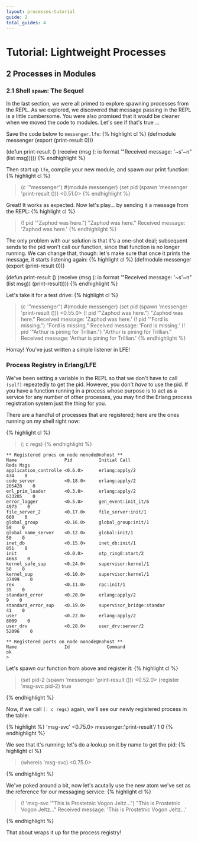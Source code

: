 ```yaml
---
layout: processes-tutorial
guide: 2
total_guides: 4
---
```

# Tutorial: Lightweight Processes

## 2 Processes in Modules

### 2.1 Shell ```spawn```: The Sequel

In the last section, we were all primed to explore spawning processes from the
REPL. As we explored, we discovered that message passing in the REPL is a
little cumbersome. You were also promised that it would be cleaner when we
moved the code to modules. Let's see if that's true ...

Save the code below to ```messenger.lfe```:
{% highlight cl %}
(defmodule messenger
 (export (print-result 0)))

(defun print-result ()
  (receive
    (msg
      (: io format '"Received message: '~s'~n" (list msg)))))
{% endhighlight %}

Then start up ```lfe```, compile your new module, and spawn our print function:
{% highlight cl %}
> (c '"messenger")
#(module messenger)
> (set pid (spawn 'messenger 'print-result ()))
<0.51.0>
{% endhighlight %}

Great! It works as expected. Now let's play... by sending it a message from
the REPL:
{% highlight cl %}
> (! pid '"Zaphod was here.")
"Zaphod was here."
Received message: 'Zaphod was here.'
{% endhighlight %}

The only problem with our solution is that it's a one-shot deal; subsequent
sends to the pid won't call our function, since that function is no longer
running. We can change that, though: let's make sure that once it prints the
message, it starts listening again:
{% highlight cl %}
(defmodule messenger
 (export (print-result 0)))

(defun print-result ()
  (receive
    (msg
      (: io format '"Received message: '~s'~n" (list msg))
      (print-result))))
{% endhighlight %}

Let's take it for a test drive:
{% highlight cl %}
> (c '"messenger")
#(module messenger)
> (set pid (spawn 'messenger 'print-result ()))
<0.55.0>
> (! pid '"Zaphod was here.")
"Zaphod was here."
Received message: 'Zaphod was here.'
> (! pid '"Ford is missing.")
"Ford is missing."
Received message: 'Ford is missing.'
> (! pid '"Arthur is pining for Trillian.")
"Arthur is pining for Trillian."
Received message: 'Arthur is pining for Trillian.'
{% endhighlight %}

Horray! You've just written a simple listener in LFE!

### Process Registry in Erlang/LFE

We've been setting a variable in the REPL so that we don't have to call
```(self)``` repeatedly to get the pid. However, you don't *have* to use the
pid. If you have a function running in a process whose purpose is to act as a
service for any number of other processes, you may find the Erlang process
registration system just the thing for you.

There are a handful of processes that are registered; here are the ones running
on my shell right now:


{% highlight cl %}
 > (: c regs)
{% endhighlight %}

    ** Registered procs on node nonode@nohost **
    Name                  Pid          Initial Call                      Reds Msgs
    application_controlle <0.6.0>      erlang:apply/2                     434    0
    code_server           <0.18.0>     erlang:apply/2                  205428    0
    erl_prim_loader       <0.3.0>      erlang:apply/2                  633205    0
    error_logger          <0.5.0>      gen_event:init_it/6               4973    0
    file_server_2         <0.17.0>     file_server:init/1                 660    0
    global_group          <0.16.0>     global_group:init/1                 59    0
    global_name_server    <0.12.0>     global:init/1                       50    0
    inet_db               <0.15.0>     inet_db:init/1                     851    0
    init                  <0.0.0>      otp_ring0:start/2                 4663    0
    kernel_safe_sup       <0.24.0>     supervisor:kernel/1                 58    0
    kernel_sup            <0.10.0>     supervisor:kernel/1              37499    0
    rex                   <0.11.0>     rpc:init/1                          35    0
    standard_error        <0.20.0>     erlang:apply/2                       9    0
    standard_error_sup    <0.19.0>     supervisor_bridge:standar           41    0
    user                  <0.22.0>     erlang:apply/2                    8009    0
    user_drv              <0.28.0>     user_drv:server/2                52096    0

    ** Registered ports on node nonode@nohost **
    Name                  Id              Command
    ok
    >

Let's spawn our function from above and register it:
{% highlight cl %}
> (set pid-2 (spawn 'messenger 'print-result ()))
<0.52.0>
> (register 'msg-svc pid-2)
true
>
{% endhighlight %}

Now, if we call ```(: c regs)``` again, we'll see our newly registered process
in the table:

{% highlight %}
'msg-svc'             <0.75.0>     messenger:'print-result'/            1    0
{% endhighlight %}

We see that it's running; let's do a lookup on it by name to get the pid:
{% highlight cl %}
> (whereis 'msg-svc)
<0.75.0>
>
{% endhighlight %}

We've poked around a bit, now let's acutally use the new atom we've set as the
reference for our messaging service:
{% highlight cl %}
> (! 'msg-svc '"This is Prostetnic Vogon Jeltz...")
"This is Prostetnic Vogon Jeltz..."
Received message: 'This is Prostetnic Vogon Jeltz...'
>
{% endhighlight %}

That about wraps it up for the process registry!

